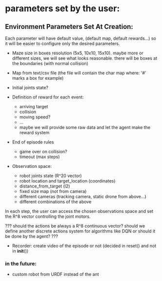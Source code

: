 # parameters set by the user:

## Environment Parameters Set At Creation:

Each parameter will have default value, (default map, default rewards...) so it will be 
easier to configure only the desired parameters.

* Maze size in boxes resolution (5x5, 10x10, 15x10). maybe more or different sizes, we will see what looks reasonable.
there will be boxes at the boundaries (with normal collision)

* Map from text/csv file (the file will contain the char map where: '#' marks a box for example)

* Initial joints state?
    
* Definition of reward for each event: 
    - arriving target
    - collision 
    - moving speed? 
    - ...
    - maybe we will provide some raw data and let the agent make the reward system

* End of episode rules
    - game over on collision?
    - timeout (max steps)
  
* Observation space:
    - robot joints state (R^20 vector)
    - robot location and target_location (coordinates)
    - distance_from_target (l2)
    - fixed size map (not from camera) 
    - different cameras (tracking camera, static drone from above...)
    - different combinations of the above

In each step, the user can access the chosen observations space and set the R^8 vector controlling the joint motors.

??? should the actions be always a R^8 continuous vector?
 should we define another discrete actions system for algorithms like DQN or should it be done by the agent? ???

* Recorder: create video of the episode or not (decided in reset() and not in __init__())

### in the future:
* custom robot from URDF instead of the ant
